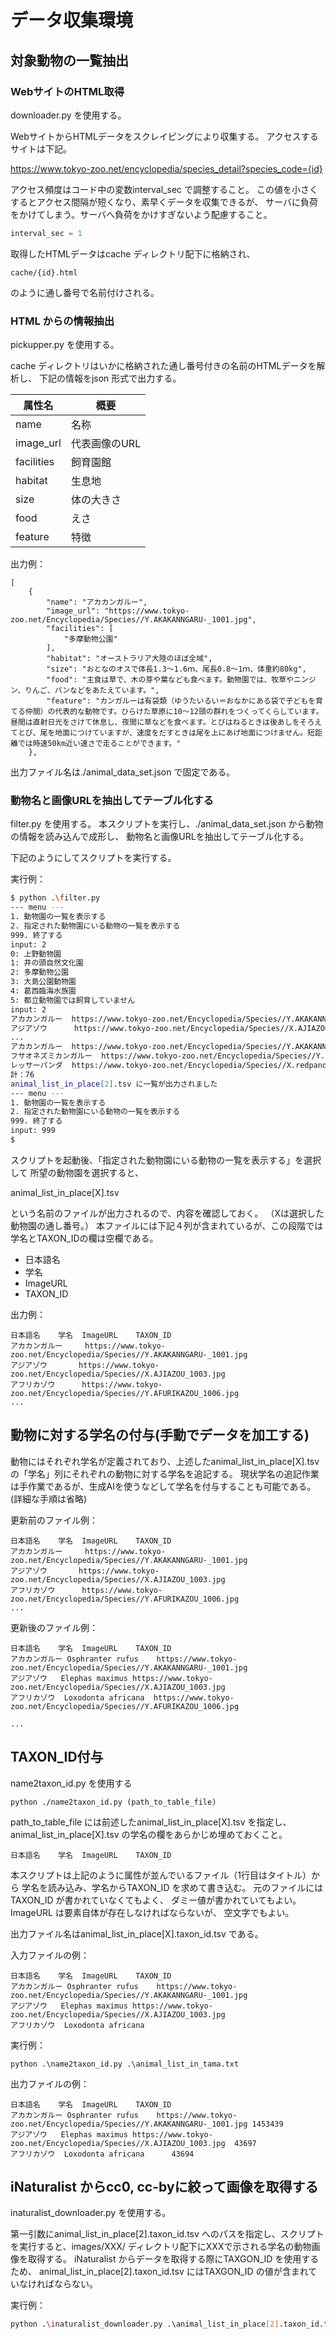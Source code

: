 # データ収集環境

## 対象動物の一覧抽出

### WebサイトのHTML取得

downloader.py を使用する。

WebサイトからHTMLデータをスクレイピングにより収集する。
アクセスするサイトは下記。

https://www.tokyo-zoo.net/encyclopedia/species_detail?species_code={id}

アクセス頻度はコード中の変数interval_sec で調整すること。
この値を小さくするとアクセス間隔が短くなり、素早くデータを収集できるが、
サーバに負荷をかけてしまう。サーバへ負荷をかけすぎないよう配慮すること。

```py
interval_sec = 1
```

取得したHTMLデータはcache ディレクトリ配下に格納され、

```
cache/{id}.html
```

のように通し番号で名前付けされる。

### HTML からの情報抽出

pickupper.py を使用する。

cache ディレクトリはいかに格納された通し番号付きの名前のHTMLデータを解析し、
下記の情報をjson 形式で出力する。

| 属性名 | 概要 |
| --- | --- |
| name | 名称 | 
| image_url | 代表画像のURL |
| facilities | 飼育園館 |
| habitat | 生息地 |
| size | 体の大きさ |
| food | えさ |
| feature | 特徴 |

出力例：

```
[
    {
        "name": "アカカンガルー",
        "image_url": "https://www.tokyo-zoo.net/Encyclopedia/Species//Y.AKAKANNGARU-_1001.jpg",
        "facilities": [
            "多摩動物公園"
        ],
        "habitat": "オーストラリア大陸のほぼ全域",
        "size": "おとなのオスで体長1.3〜1.6ｍ、尾長0.8〜1ｍ、体重約80kg",
        "food": "主食は草で、木の芽や葉なども食べます。動物園では、牧草やニンジン、りんご、パンなどをあたえています。",
        "feature": "カンガルーは有袋類（ゆうたいるい＝おなかにある袋で子どもを育てる仲間）の代表的な動物です。ひらけた草原に10〜12頭の群れをつくってくらしています。昼間は直射日光をさけて休息し、夜間に草などを食べます。とびはねるときは後あしをそろえてとび、尾を地面につけていますが、速度をだすときは尾を上にあげ地面につけません。短距離では時速50km近い速さで走ることができます。"
    },
```

出力ファイル名は./animal_data_set.json で固定である。

### 動物名と画像URLを抽出してテーブル化する

filter.py を使用する。
本スクリプトを実行し、./animal_data_set.json から動物の情報を読み込んで成形し、
動物名と画像URLを抽出してテーブル化する。

下記のようにしてスクリプトを実行する。

実行例：
```bash
$ python .\filter.py
--- menu ---
1. 動物園の一覧を表示する
2. 指定された動物園にいる動物の一覧を表示する
999. 終了する
input: 2
0: 上野動物園
1: 井の頭自然文化園
2: 多摩動物公園
3: 大島公園動物園
4: 葛西臨海水族園
5: 都立動物園では飼育していません
input: 2
アカカンガルー  https://www.tokyo-zoo.net/Encyclopedia/Species//Y.AKAKANNGARU-_1001.jpg
アジアゾウ      https://www.tokyo-zoo.net/Encyclopedia/Species//X.AJIAZOU_1003.jpg
...
アカカンガルー  https://www.tokyo-zoo.net/Encyclopedia/Species//Y.AKAKANNGARU-_1001.jpg
フサオネズミカンガルー  https://www.tokyo-zoo.net/Encyclopedia/Species//Y.fusao_nezumi_kanga_04.jpg
レッサーパンダ  https://www.tokyo-zoo.net/Encyclopedia/Species//X.redpanda.jpg
計：76
animal_list_in_place[2].tsv に一覧が出力されました
--- menu ---
1. 動物園の一覧を表示する
2. 指定された動物園にいる動物の一覧を表示する
999. 終了する
input: 999
$ 
```

スクリプトを起動後、「指定された動物園にいる動物の一覧を表示する」を選択して
所望の動物園を選択すると、

animal_list_in_place[X].tsv

という名前のファイルが出力されるので、内容を確認しておく。
（Xは選択した動物園の通し番号。）
本ファイルには下記４列が含まれているが、この段階では学名とTAXON_IDの欄は空欄である。

- 日本語名
- 学名
- ImageURL
- TAXON_ID

出力例：
```tsv
日本語名	学名	ImageURL	TAXON_ID
アカカンガルー		https://www.tokyo-zoo.net/Encyclopedia/Species//Y.AKAKANNGARU-_1001.jpg	
アジアゾウ		https://www.tokyo-zoo.net/Encyclopedia/Species//X.AJIAZOU_1003.jpg	
アフリカゾウ		https://www.tokyo-zoo.net/Encyclopedia/Species//Y.AFURIKAZOU_1006.jpg	
...
```

## 動物に対する学名の付与(手動でデータを加工する)

動物にはそれぞれ学名が定義されており、上述したanimal_list_in_place[X].tsv の「学名」列にそれぞれの動物に対する学名を追記する。
現状学名の追記作業は手作業であるが、生成AIを使うなどして学名を付与することも可能である。
(詳細な手順は省略)

更新前のファイル例：
```tsv
日本語名	学名	ImageURL	TAXON_ID
アカカンガルー		https://www.tokyo-zoo.net/Encyclopedia/Species//Y.AKAKANNGARU-_1001.jpg	
アジアゾウ		https://www.tokyo-zoo.net/Encyclopedia/Species//X.AJIAZOU_1003.jpg	
アフリカゾウ		https://www.tokyo-zoo.net/Encyclopedia/Species//Y.AFURIKAZOU_1006.jpg	
...
```

更新後のファイル例：
```tsv
日本語名	学名	ImageURL    TAXON_ID
アカカンガルー	Osphranter rufus	https://www.tokyo-zoo.net/Encyclopedia/Species//Y.AKAKANNGARU-_1001.jpg
アジアゾウ	Elephas maximus	https://www.tokyo-zoo.net/Encyclopedia/Species//X.AJIAZOU_1003.jpg
アフリカゾウ	Loxodonta africana	https://www.tokyo-zoo.net/Encyclopedia/Species//Y.AFURIKAZOU_1006.jpg

...
```

## TAXON_ID付与

name2taxon_id.py を使用する

```
python ./name2taxon_id.py (path_to_table_file)
```

path_to_table_file には前述したanimal_list_in_place[X].tsv を指定し、animal_list_in_place[X].tsv の学名の欄をあらかじめ埋めておくこと。

```
日本語名	学名	ImageURL    TAXON_ID
```

本スクリプトは上記のように属性が並んでいるファイル（1行目はタイトル）から
学名を読み込み、学名からTAXON_ID を求めて書き込む。
元のファイルにはTAXON_ID が書かれていなくてもよく、
ダミー値が書かれていてもよい。
ImageURL は要素自体が存在しなければならないが、
空文字でもよい。

出力ファイル名はanimal_list_in_place[X].taxon_id.tsv である。

入力ファイルの例：

```
日本語名	学名	ImageURL    TAXON_ID
アカカンガルー	Osphranter rufus	https://www.tokyo-zoo.net/Encyclopedia/Species//Y.AKAKANNGARU-_1001.jpg
アジアゾウ	Elephas maximus	https://www.tokyo-zoo.net/Encyclopedia/Species//X.AJIAZOU_1003.jpg
アフリカゾウ	Loxodonta africana	

```

実行例：
```
python .\name2taxon_id.py .\animal_list_in_tama.txt
```

出力ファイルの例：

```
日本語名	学名	ImageURL	TAXON_ID
アカカンガルー	Osphranter rufus	https://www.tokyo-zoo.net/Encyclopedia/Species//Y.AKAKANNGARU-_1001.jpg	1453439
アジアゾウ	Elephas maximus	https://www.tokyo-zoo.net/Encyclopedia/Species//X.AJIAZOU_1003.jpg	43697
アフリカゾウ	Loxodonta africana		43694
```

## iNaturalist からcc0, cc-byに絞って画像を取得する

inaturalist_downloader.py を使用する。

第一引数にanimal_list_in_place[2].taxon_id.tsv へのパスを指定し、スクリプトを実行すると、images/XXX/ ディレクトリ配下にXXXで示される学名の動物画像を取得する。
iNaturalist からデータを取得する際にTAXGON_ID を使用するため、
animal_list_in_place[2].taxon_id.tsv にはTAXGON_ID の値が含まれていなければならない。

実行例：

```bash
python .\inaturalist_downloader.py .\animal_list_in_place[2].taxon_id.tsv
```


